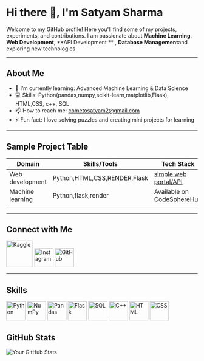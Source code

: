 # Hi there 👋, I'm Satyam Sharma

Welcome to my GitHub profile! Here you'll find some of my projects, experiments, and contributions. I am passionate about **Machine Learning**, **Web Development**, **API Development ** , **Database Management**and exploring new technologies.

---

## About Me
- 🌱 I’m currently learning: Advanced Machine Learning & Data Science
- 💻 Skills: Python(pandas,numpy,scikit-learn,matplotlib,Flask), HTML,CSS, c++, SQL
- 📫 How to reach me: [cometosatyam2@gmail.com](mailto:cometosatyam2@gmail.com)
- ⚡ Fun fact: I love solving puzzles and creating mini projects for learning

---

## Sample Project Table

| Domain             | Skills/Tools                    | Tech Stack       |
|--------------------|---------------------------------|----------------|
| Web development   | Python,HTML,CSS,RENDER,Flask             | [simple web portal/API](https://github.com/bitroom-cat/csc) |
| Machine learning    | Python,flask,render         |  Available  on [CodeSphereHub](https://github.com/CodeSpherehub)  |
|||
---

## Connect with Me

[<img src="https://encrypted-tbn0.gstatic.com/images?q=tbn:ANd9GcQ7LDMikW9UGsW_RnTEMxrFH5oyK_AWGlmf4g&s" alt="Kaggle" width="70"/>](https://www.kaggle.com/satyam07066)
[<img src="https://img.icons8.com/fluency/48/instagram-new.png" alt="Instagram" width="50"/>](https://www.instagram.com/sha_dow_saty_am)
[<img src="https://img.icons8.com/fluency/48/github.png" alt="GitHub" width="50"/>](https://github.com/bitroom-cat)

---

## Skills

[<img src="https://img.icons8.com/color/48/python--v1.png" alt="Python" width="50"/>](https://www.python.org/)
[<img src="https://img.icons8.com/color/48/numpy.png" alt="NumPy" width="50"/>](https://numpy.org/)
[<img src="https://img.icons8.com/color/48/pandas.png" alt="Pandas" width="50"/>](https://pandas.pydata.org/)
[<img src="https://play-lh.googleusercontent.com/ekpyJiZppMBBxCR5hva9Zz1pr3MYlFP-vWTYR3eIU7HOMAmg3jCJengHJ1GFgFMyyYc" alt="Flask" width="50"/>](https://flask.palletsprojects.com/)
[<img src="https://img.icons8.com/color/48/sql.png" alt="SQL" width="50"/>](https://www.mysql.com/)
[<img src="https://img.icons8.com/color/48/c-plus-plus.png" alt="C++" width="50"/>](https://isocpp.org/)
[<img src="https://img.icons8.com/color/48/html-5--v1.png" alt="HTML" width="50"/>](https://developer.mozilla.org/en-US/docs/Web/HTML)
[<img src="https://img.icons8.com/color/48/css3.png" alt="CSS" width="50"/>](https://developer.mozilla.org/en-US/docs/Web/CSS)



## GitHub Stats

![Your GitHub Stats](https://github-readme-stats.vercel.app/api?username=bitroom-cat&show_icons=true&theme=radical)

